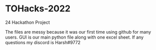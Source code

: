 # TOHacks-2022
24 Hackathon Project


The files are messy because it was our first time using github for many users. GUI is our main python file along with one excel sheet. If any questions my discord is Harsh#9772
